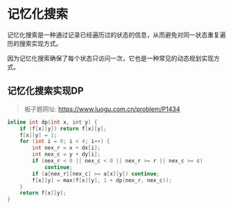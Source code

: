 # 记忆化搜索

记忆化搜索是一种通过记录已经遍历过的状态的信息，从而避免对同一状态重复遍历的搜索实现方式。

因为记忆化搜索确保了每个状态只访问一次，它也是一种常见的动态规划实现方式。

## 记忆化搜索实现DP

> 板子题网址: https://www.luogu.com.cn/problem/P1434

```cpp
inline int dp(int x, int y) {
    if (f[x][y]) return f[x][y];
    f[x][y] = 1;
    for (int i = 0; i < 4; i++) {
        int nex_r = x + dx[i];
        int nex_c = y + dy[i];
        if (nex_r < 0 || nex_c < 0 || nex_r >= r || nex_c >= c)
            continue;
        if (a[nex_r][nex_c] >= a[x][y]) continue;
        f[x][y] = max(f[x][y], 1 + dp(nex_r, nex_c));
    }
    return f[x][y];
}
```
